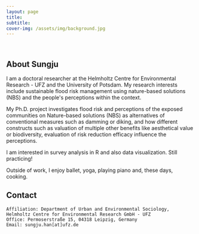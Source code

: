 ```yaml
---
layout: page
title:  
subtitle: 
cover-img: /assets/img/background.jpg
---
```


<br/>

## About Sungju

I am a doctoral researcher at the Helmholtz Centre for Environmental Research - UFZ and the University of Potsdam. My research interests include sustainable flood risk management using nature-based solutions (NBS) and the people's perceptions within the context.

My Ph.D. project investigates flood risk and perceptions of the exposed communities on Nature-based solutions (NBS) as alternatives of conventional measures such as damming or diking, and how different constructs such as valuation of multiple other benefits like aesthetical value or biodiversity, evaluation of risk reduction efficacy influence the perceptions. 

I am interested in survey analysis in R and also data visualization. Still practicing!

Outside of work, I enjoy ballet, yoga, playing piano and, these days, cooking.

## Contact

```
Affiliation: Department of Urban and Environmental Sociology, Helmholtz Centre for Environmental Research GmbH - UFZ
Office: Permoserstraße 15, 04318 Leipzig, Germany
Email: sungju.han[at]ufz.de
```
